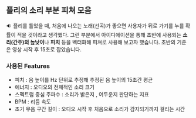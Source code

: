 ## 플리의 소리 부분 피쳐 모음
🔉 플리를 틀었을 때, 처음에 나오는 노래(선곡)가 좋으면 사용자가 뒤로 가기를 누를 확률이 적을 것이라고 생각했다. 그런 부분에서 아이디에이션을 통해 초반에 사용되는 **소리(간주)의 높낮이**나 **피치** 등을 벡터화해 피쳐로 사용해 보고자 했습니다. 초반의 기준은 영상 시작 후 15초로 잡았습니다.


### 사용된 Features
- 피치 : 음 높이를 Hz 단위로 추정해 추정된 음 높이의 15초간 평균
- 에너지 : 오디오의 전체적인 소리 크기
- 스펙트럼 중심 주파수 : 소리가 밝은지 , 어두운지 판단하는 지표
- BPM : 리듬 속도
- 초기 무음 구간 길이 : 오디오 시작 후 처음으로 소리가 감지되기까지 걸리는 시간

    